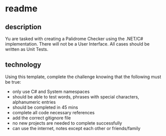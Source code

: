 # readme

## description

Yu are tasked with creating a Palidrome Checker using the .NET/C# implementation. There will not be a User Interface. All cases should be written as Unit Tests.

## technology

Using this template, complete the challenge knowing that the following must be true:

- only use C# and System namespaces
- should be able to test words, phrases with special characters, alphanumeric entries
- should be completed in 45 mins
- complete all code necessary references
- add the correct gitignore file
- no new projects are needed to complete successfully
- can use the internet, notes except each other or friends/family
